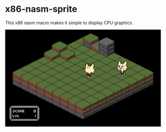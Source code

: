 # x86-nasm-sprite
This x86 nasm macro makes it simple to display CPU graphics.

![alt text](https://raw.githubusercontent.com/PoptartNoahh/x86-nasm-sprite/main/example.png)
